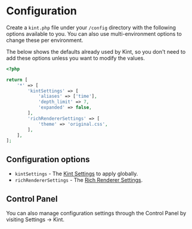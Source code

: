 # Configuration
Create a `kint.php` file under your `/config` directory with the following options available to you. You can also use multi-environment options to change these per environment.

The below shows the defaults already used by Kint, so you don't need to add these options unless you want to modify the values.

```php
<?php

return [
    '*' => [
        'kintSettings' => [
            'aliases' => ['time'],
            'depth_limit' => 7,
            'expanded' => false,
        ],
        'richRendererSettings' => [
            'theme' => 'original.css',
        ],
    ],
];
```

## Configuration options
- `kintSettings` - The [Kint Settings](https://kint-php.github.io/kint/settings/) to apply globally.
- `richRendererSettings` - The [Rich Renderer Settings](https://kint-php.github.io/kint/settings/).

## Control Panel
You can also manage configuration settings through the Control Panel by visiting Settings → Kint.
